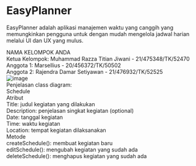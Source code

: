 # EasyPlanner
EasyPlanner adalah aplikasi manajemen waktu yang canggih yang memungkinkan pengguna untuk dengan mudah mengelola jadwal harian melalui UI dan UX yang mulus. <br />

NAMA KELOMPOK ANDA <br />
Ketua Kelompok:  Muhammad Razza Titian Jiwani - 21/475348/TK/52470<br />
Anggota 1: Marsellius - 20/456372/TK/50502<br />
Anggota 2: Rajendra Damar Setiyawan - 21/476932/TK/52525<br />
![image](https://github.com/RazzaTitian/juniorproject/assets/93211629/106c9225-ad30-4905-9206-d4ac593a3468)
<br />
Penjelasan class diagram: <br />
Schedule <br />
Atribut <br />
Title: judul kegiatan yang dilakukan <br />
Description: penjelasan singkat kegiatan (optional) <br />
Date: tanggal kegiatan <br />
Time: waktu kegiatan <br />
Location: tempat kegiatan dilaksanakan <br />
Metode <br />
createSchedule(): membuat kegiatan baru <br />
editSchedule(): mengubah kegiatan yang sudah ada <br />
deleteSchedule(): menghapus kegiatan yang sudah ada <br />
